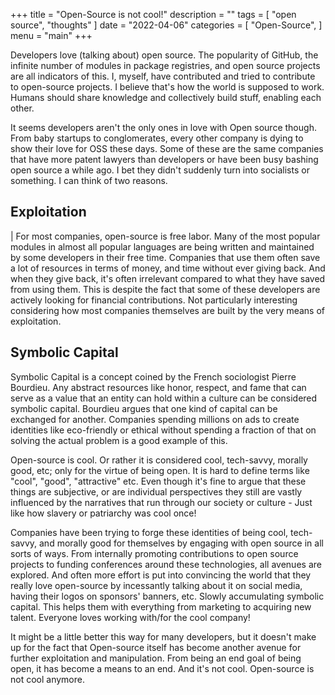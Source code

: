 +++
title = "Open-Source is not cool!"
description = ""
tags = [
    "open source",
    "thoughts"
]
date = "2022-04-06"
categories = [
    "Open-Source",
]
menu = "main"
+++

  Developers love (talking about) open source. The popularity of GitHub, the infinite number of modules in package registries, and open source projects are all indicators of this. I, myself, have contributed and tried to contribute to open-source projects. I believe that's how the world is supposed to work. Humans should share knowledge and collectively build stuff, enabling each other.

  It seems developers aren't the only ones in love with Open source though. From baby startups to conglomerates, every other company is dying to show their love for OSS these days. Some of these are the same companies that have more patent lawyers than developers or have been busy bashing open source a while ago. I bet they didn't suddenly turn into socialists or something. I can think of two reasons. 


## Exploitation

   |  For most companies, open-source is free labor. Many of the most popular modules in almost all popular languages are being written and maintained by some developers in their free time. Companies that use them often save a lot of resources in terms of money, and time without ever giving back. And when they give back, it's often irrelevant compared to what they have saved from using them. This is despite the fact that some of these developers are actively looking for financial contributions. Not particularly interesting considering how most companies themselves are built by the very means of exploitation.


## Symbolic Capital
  
Symbolic Capital is a concept coined by the French sociologist Pierre Bourdieu.  Any abstract resources like honor, respect, and fame that can serve as a value that an entity can hold within a culture can be considered symbolic capital. Bourdieu argues that one kind of capital can be exchanged for another. Companies spending millions on ads to create identities like eco-friendly or ethical without spending a fraction of that on solving the actual problem is a good example of this. 

 Open-source is cool. Or rather it is considered cool, tech-savvy, morally good, etc; only for the virtue of being open. It is hard to define terms like "cool", "good",  "attractive" etc. Even though it's fine to argue that these things are subjective, or are individual perspectives they still are vastly influenced by the narratives that run through our society or culture - Just like how slavery or patriarchy was cool once! 

 Companies have been trying to forge these identities of being cool, tech-savvy, and morally good for themselves by engaging with open source in all sorts of ways. From internally promoting contributions to open source projects to funding conferences around these technologies, all avenues are explored.  And often more effort is put into convincing the world that they really love open-source by incessantly talking about it on social media, having their logos on sponsors' banners, etc. Slowly accumulating symbolic capital. This helps them with everything from marketing to acquiring new talent. Everyone loves working with/for the cool company!

  It might be a little better this way for many developers, but it doesn't make up for the fact that Open-source itself has become another avenue for further exploitation and manipulation. From being an end goal of being open, it has become a means to an end. And it's not cool. Open-source is not cool anymore.

